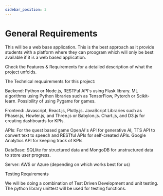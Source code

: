 ```yaml
---
sidebar_position: 3
---
```


# General Requirements

This will be a web base application. This is the best approach as it provide students with a platform where they can proogram which will only be best available if it is a web based application. 

Check the Features & Requirements for a detailed description of what the project unfolds.

The Technical requuirements for this project:

Backend: Python or Node.js, RESTFul API's using Flask library. ML algorithms using Python libraries such as TensorFlow, Pytorch or Scikit-learn. Possibility of using Pygame for games.

Frontend: Javascript, React.js, Plotly.js. JavaScript Libraries such as Phaser.js, Howler.js, and Three.js or Babylon.js. Chart.js, and D3.js for creating dashboards for KPIs.

APIs: For the quest based game OpenAI's API for generative AI, TTS API to convert text to speech and RESTful APIs for self-created APIs. Google Analytics API for keeping track of KPIs

DataBase: SQLlite for structured data and MongoDB for unstructured data to store user progress.

Server: AWS or Azure (depending on which works best for us)


Testing Requirements

We will be doing a combination of Test Driven Development and unit testing. 
The python library unittest will be used for testing functions. 

